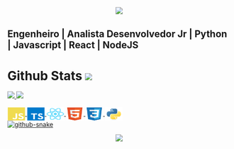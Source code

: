 <!-- Header -->
<p align="center">
  <img src="https://capsule-render.vercel.app/api?type=waving&color=gradient&text=&height=100&section=header"/>
</p>


## Engenheiro | Analista Desenvolvedor Jr | Python | Javascript | React | NodeJS

<!-- GitHub Stats splitted in the same div -->
# <b> Github Stats </b> <img src="https://media.giphy.com/media/iY8CRBdQXODJSCERIr/giphy.gif" width="35">
<div>
<a href="https://github.com/gabrielferrazz">
<img height="170" src="https://github-readme-stats-seven-navy-90.vercel.app/api/top-langs/?username=gabrielferrazz&layout=compact&langs_count=16&theme=slateorange&hide=jupyter%20notebook"/>
<a href="https://github.com/gabrielferrazz">
<img height="170" src="https://github-readme-stats-seven-navy-90.vercel.app/api?username=gabrielferrazz&show_icons=true&theme=slateorange&include_all_commits=true&count_private=true&hide=issues"/>
</div>

<div style="display: inline_block"><br>
<img align="center" alt="gabrielferrazz-Js" height="30" width="40" src="https://raw.githubusercontent.com/devicons/devicon/master/icons/javascript/javascript-plain.svg">
<img align="center" alt="gabrielferrazz-Ts" height="30" width="40" src="https://raw.githubusercontent.com/devicons/devicon/master/icons/typescript/typescript-plain.svg">
<img align="center" alt="gabrielferrazz-React" height="30" width="40" src="https://raw.githubusercontent.com/devicons/devicon/master/icons/react/react-original.svg">
<img align="center" alt="gabrielferrazz-HTML" height="30" width="40" src="https://raw.githubusercontent.com/devicons/devicon/master/icons/html5/html5-original.svg">
<img align="center" alt="gabrielferrazz-CSS" height="30" width="40" src="https://raw.githubusercontent.com/devicons/devicon/master/icons/css3/css3-original.svg">
<img align="center" alt="gabrielferrazz-Python" height="30" width="40" src="https://raw.githubusercontent.com/devicons/devicon/master/icons/python/python-original.svg">
</div>
  
<!--  Snake SVG, generated with .github/workflows/cobrinha.yaml -->
<picture>
  <source media="(prefers-color-scheme: dark)" srcset="https://github.com/gabrielferrazz/gabrielferrazz/blob/output/github-snake-dark.svg">
  <source media="(prefers-color-scheme: light)" srcset="https://github.com/gabrielferrazz/gabrielferrazz/blob/output/github-snake.svg">
  <img alt="github-snake" src="https://github.com/gabrielferrazz/gabrielferrazz/blob/output/github-snake.svg">
</picture> 
  
 <!-- Footer -->
<p align="center">
  <img src="https://capsule-render.vercel.app/api?type=waving&color=gradient&height=100&section=footer"/>
</p>
